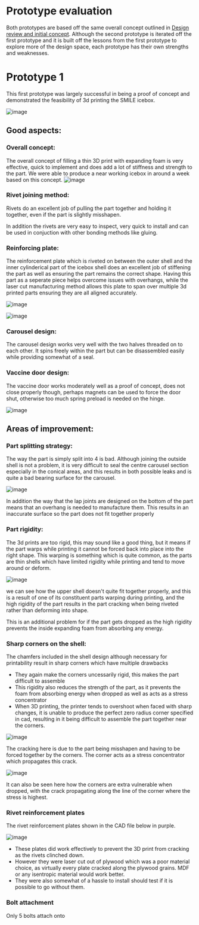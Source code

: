 # Prototype evaluation

Both prototypes are based off the same overall concept outlined in [Design review and initial concept](). Although the second prototype is iterated off the first prototype and it is built off the lessons from the first prototype to explore more of the design space, each prototype has their own strengths and weaknesses. 


# Prototype 1
This first prototype was largely successful in being a proof of concept and demonstrated the feasibility of 3d printing the SMILE icebox.

![image]() 

## Good aspects:

### Overall concept:
The overall concept of filling a thin 3D print with expanding foam is very effective, quick to implement and does add a lot of stiffness and strength to the part. We were able to produce a near working icebox in around a week based on this concept. 
![image](https://github.com/Technology-for-the-Poorest-Billion/2025-ideabatic-3DPrint/blob/main/Images/Filling%20V1%20with%20expanding%20foam.jpeg) 

### Rivet joining method:
Rivets do an excellent job of pulling the part together and holding it together, even if the part is slightly misshapen. 

In addition the rivets are very easy to inspect, very quick to install and can be used in conjuction with other bonding methods like gluing.

### Reinforcing plate:
The reinforcement plate which is riveted on between the outer shell and the inner cylinderical part of the icebox shell does an excellent job of stiffening the part as well as ensuring the part remains the correct shape. Having this part as a seperate piece helps overcome issues with overhangs, while the laser cut manufacturing method allows this plate to span over multiple 3d printed parts ensuring they are all aligned accurately. 

![image](https://github.com/Technology-for-the-Poorest-Billion/2025-ideabatic-3DPrint/blob/main/Images/V1%20reinforcing%20plate.png) 


![image](https://github.com/Technology-for-the-Poorest-Billion/2025-ideabatic-3DPrint/blob/main/Images/Prototype%20V1%20reinforcing%20plate.png) 

### Carousel design:
The carousel design works very well with the two halves threaded on to each other. It spins freely within the part but can be disassembled easily while providing somewhat of a seal.

### Vaccine door design:
The vaccine door works moderately well as a proof of concept, does not close properly though, perhaps magnets can be used to force the door shut, otherwise too much spring preload is needed on the hinge. 

![image](https://github.com/Technology-for-the-Poorest-Billion/2025-ideabatic-3DPrint/blob/main/Images/V1%20vaccine%20door.png)

## Areas of improvement:

### Part splitting strategy:
The way the part is simply split into 4 is bad. Although joining the outside shell is not a problem, it is very difficult to seal the centre carousel section especially in the conical areas, and this results in both possible leaks and is quite a bad bearing surface for the carousel. 


![image](https://github.com/Technology-for-the-Poorest-Billion/2025-ideabatic-3DPrint/blob/main/Images/V1%20Icebox%20center%20seams.png)

In addition the way that the lap joints are designed on the bottom of the part means that an overhang is needed to manufacture them. This results in an inaccurate surface so the part does not fit together properly

### Part rigidity:
The 3d prints are too rigid, this may sound like a good thing, but it means if the part warps while printing it cannot be forced back into place into the right shape. This warping is something which is quite common, as the parts are thin shells which have limited rigidity while printing and tend to move around or deform.

![image](https://github.com/Technology-for-the-Poorest-Billion/2025-ideabatic-3DPrint/blob/main/Images/V1%20Flange%20rigidity%20misalignment.png)

we can see how the upper shell doesn't quite fit together properly, and this is a result of one of its constituent parts warping during printing, and the high rigidity of the part results in the part cracking when being riveted rather than deforming into shape.

This is an additional problem for if the part gets dropped as the high rigidity prevents the inside expanding foam from absorbing any energy.


### Sharp corners on the shell:
The chamfers included in the shell design although necessary for printability result in sharp corners which have multiple drawbacks
* They again make the corners uncessarily rigid, this makes the part difficult to assemble
* This rigidity also reduces the strength of the part, as it prevents the foam from absorbing energy when dropped as well as acts as a stress concentrator
* When 3D printing, the printer tends to overshoot when faced with sharp changes, it is unable to produce the perfect zero radius corner specified in cad, resulting in it being difficult to assemble the part together near the corners.


![image](https://github.com/Technology-for-the-Poorest-Billion/2025-ideabatic-3DPrint/blob/main/Images/V1%20Flange%20rigidity%20misalignment.png)

The cracking here is due to the part being misshapen and having to be forced together by the corners. The corner acts as a stress concentrator which propagates this crack. 

![image]()

It can also be seen here how the corners are extra vulnerable when dropped, with the crack propagating along the line of the corner where the stress is highest. 

### Rivet reinforcement plates
The rivet reinforcement plates shown in the CAD file below in purple.

![image]()

* These plates did work effectively to prevent the 3D print from cracking as the rivets clinched down.
* However they were laser cut out of plywood which was a poor material choice, as virtually every plate cracked along the plywood grains. MDF or any isentropic material would work better.
* They were also somewhat of a hassle to install should test if it is possible to go without them. 

### Bolt attachment
Only 5 bolts attach onto 


